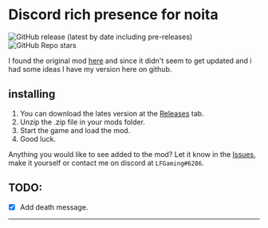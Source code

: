 # Discord rich presence for noita

<!--![GitHub all releases](https://img.shields.io/github/downloads/LFGaming/Discord_rich_presence_noita/total)-->
![GitHub release (latest by date including pre-releases)](https://img.shields.io/github/downloads-pre/LFGaming/Discord_rich_presence_noita/latest/total)
![GitHub Repo stars](https://img.shields.io/github/stars/LFGaming/Discord_rich_presence_noita?style=social)

I found the original mod [here] and since it didn't seem to get updated and i had some ideas I have my version here on github.

## installing
1. You can download the lates version at the [Releases] tab. <br>
2. Unzip the .zip file in your mods folder. <br>
3. Start the game and load the mod. <br>
4. Good luck.

Anything you would like to see added to the mod? Let it know in the [Issues], make it yourself or contact me on discord at `LFGaming#6286`.

## TODO:

- [x] Add death message.

---

[here]: https://modworkshop.net/mod/28165
[Releases]: https://github.com/LFGaming/Discord_rich_presence_noita/releases
[Issues]: https://github.com/LFGaming/Discord_rich_presence_noita/issues